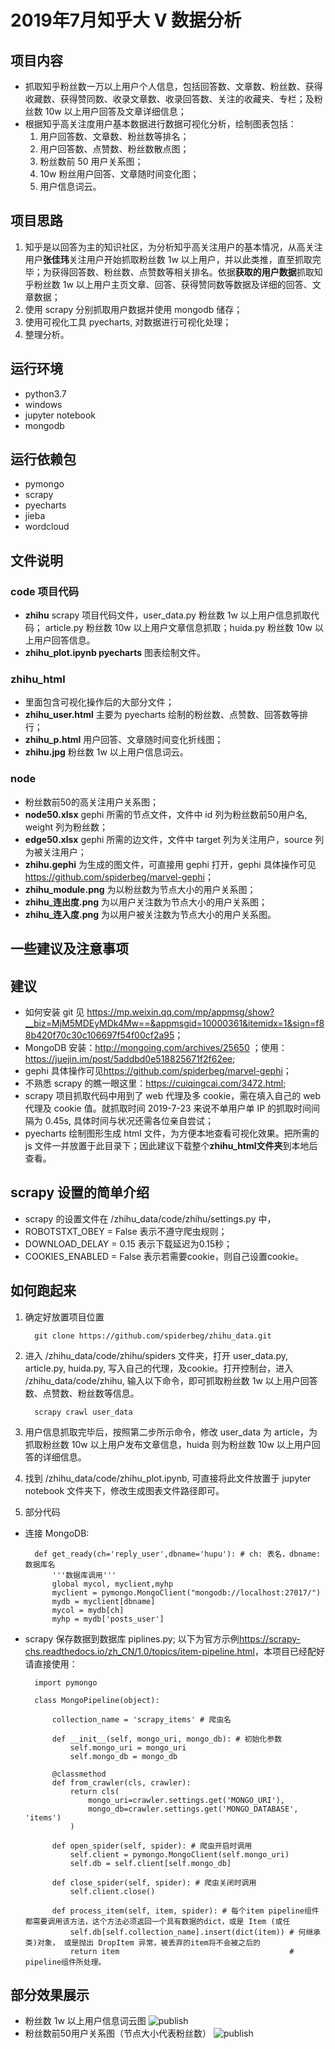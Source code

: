 # 2019年7月知乎大 V 数据分析
## 项目内容
* 抓取知乎粉丝数一万以上用户个人信息，包括回答数、文章数、粉丝数、获得收藏数、获得赞同数、收录文章数、收录回答数、关注的收藏夹、专栏；及粉丝数 10w 以上用户回答及文章详细信息；
* 根据知乎高关注度用户基本数据进行数据可视化分析，绘制图表包括：
   1. 用户回答数、文章数、粉丝数等排名；
   2. 用户回答数、点赞数、粉丝数散点图；
   3. 粉丝数前 50 用户关系图；
   4. 10w 粉丝用户回答、文章随时间变化图；
   5. 用户信息词云。
## 项目思路
1. 知乎是以回答为主的知识社区，为分析知乎高关注用户的基本情况，从高关注用户**张佳玮**关注用户开始抓取粉丝数 1w 以上用户，并以此类推，直至抓取完毕；为获得回答数、粉丝数、点赞数等相关排名。依据**获取的用户数据**抓取知乎粉丝数 1w 以上用户主页文章、回答、获得赞同数等数据及详细的回答、文章数据；
2. 使用 scrapy 分别抓取用户数据并使用 mongodb 储存；
3. 使用可视化工具 pyecharts, 对数据进行可视化处理；
4. 整理分析。
## 运行环境
* python3.7
* windows
* jupyter notebook
* mongodb
## 运行依赖包
* pymongo
* scrapy
* pyecharts
* jieba
* wordcloud
## 文件说明
### code 项目代码
* **zhihu** scrapy 项目代码文件，user_data.py 粉丝数 1w 以上用户信息抓取代码； article.py 粉丝数 10w 以上用户文章信息抓取；huida.py 粉丝数 10w 以上用户回答信息。
* **zhihu_plot.ipynb pyecharts** 图表绘制文件。
### zhihu_html 
* 里面包含可视化操作后的大部分文件；
* **zhihu_user.html** 主要为 pyecharts 绘制的粉丝数、点赞数、回答数等排行；
* **zhihu_p.html** 用户回答、文章随时间变化折线图；
* **zhihu.jpg** 粉丝数 1w 以上用户信息词云。
### node
* 粉丝数前50的高关注用户关系图；
* **node50.xlsx** gephi 所需的节点文件，文件中 id 列为粉丝数前50用户名, weight 列为粉丝数；
* **edge50.xlsx** gephi 所需的边文件，文件中 target 列为关注用户，source 列为被关注用户；
* **zhihu.gephi** 为生成的图文件，可直接用 gephi 打开，gephi 具体操作可见<https://github.com/spiderbeg/marvel-gephi>；
* **zhihu_module.png** 为以粉丝数为节点大小的用户关系图；
* **zhihu_连出度.png** 为以用户关注数为节点大小的用户关系图；
* **zhihu_连入度.png** 为以用户被关注数为节点大小的用户关系图。
## 一些建议及注意事项
## 建议
* 如何安装 git 见 <https://mp.weixin.qq.com/mp/appmsg/show?__biz=MjM5MDEyMDk4Mw==&appmsgid=10000361&itemidx=1&sign=f88b420f70c30c106697f54f00cf2a95>；
* MongoDB 安装：<http://mongoing.com/archives/25650> ；使用：<https://juejin.im/post/5addbd0e518825671f2f62ee>;
* gephi 具体操作可见<https://github.com/spiderbeg/marvel-gephi>；
* 不熟悉 scrapy 的瞧一眼这里：<https://cuiqingcai.com/3472.html>;
* scrapy 项目抓取代码中用到了 web 代理及多 cookie，需在填入自己的 web 代理及 cookie 值。就抓取时间 2019-7-23 来说不单用户单 IP 的抓取时间间隔为 0.45s, 具体时间与状况还需各位亲自尝试；
* pyecharts 绘制图形生成 html 文件，为方便本地查看可视化效果。把所需的 js 文件一并放置于此目录下；因此建议下载整个**zhihu_html文件夹**到本地后查看。
## scrapy 设置的简单介绍
* scrapy 的设置文件在 /zhihu_data/code/zhihu/settings.py 中，
 * ROBOTSTXT_OBEY = False 表示不遵守爬虫规则；
 * DOWNLOAD_DELAY = 0.15  表示下载延迟为0.15秒；
 * COOKIES_ENABLED = False 表示若需要cookie，则自己设置cookie。
## 如何跑起来
1. 确定好放置项目位置

         git clone https://github.com/spiderbeg/zhihu_data.git

2. 进入 /zhihu_data/code/zhihu/spiders 文件夹，打开 user_data.py, article.py, huida.py, 写入自己的代理，及cookie。打开控制台，进入 /zhihu_data/code/zhihu, 输入以下命令，即可抓取粉丝数 1w 以上用户回答数、点赞数、粉丝数等信息。 

         scrapy crawl user_data

3. 用户信息抓取完毕后，按照第二步所示命令，修改 user_data 为 article，为抓取粉丝数 10w 以上用户发布文章信息，huida 则为粉丝数 10w 以上用户回答的详细信息。
4. 找到 /zhihu_data/code/zhihu_plot.ipynb, 可直接将此文件放置于 jupyter notebook 文件夹下，修改生成图表文件路径即可。 
5. 部分代码
* 连接 MongoDB:

        def get_ready(ch='reply_user',dbname='hupu'): # ch: 表名，dbname: 数据库名
            '''数据库调用'''
            global mycol, myclient,myhp
            myclient = pymongo.MongoClient("mongodb://localhost:27017/")
            mydb = myclient[dbname]
            mycol = mydb[ch]
            myhp = mydb['posts_user']
 
* scrapy 保存数据到数据库 piplines.py; 以下为官方示例<https://scrapy-chs.readthedocs.io/zh_CN/1.0/topics/item-pipeline.html>，本项目已经配好请直接使用：

        import pymongo

        class MongoPipeline(object):

            collection_name = 'scrapy_items' # 爬虫名

            def __init__(self, mongo_uri, mongo_db): # 初始化参数
                self.mongo_uri = mongo_uri
                self.mongo_db = mongo_db

            @classmethod
            def from_crawler(cls, crawler):
                return cls(
                    mongo_uri=crawler.settings.get('MONGO_URI'),
                    mongo_db=crawler.settings.get('MONGO_DATABASE', 'items')
                )

            def open_spider(self, spider): # 爬虫开启时调用
                self.client = pymongo.MongoClient(self.mongo_uri)
                self.db = self.client[self.mongo_db]

            def close_spider(self, spider): # 爬虫关闭时调用
                self.client.close()

            def process_item(self, item, spider): # 每个item pipeline组件都需要调用该方法，这个方法必须返回一个具有数据的dict，或是 Item (或任
                self.db[self.collection_name].insert(dict(item)) # 何继承类)对象， 或是抛出 DropItem 异常，被丢弃的item将不会被之后的
                return item                                      # pipeline组件所处理。

## 部分效果展示
* 粉丝数 1w 以上用户信息词云图
![publish](zhihu_html/zhihu.jpg)<br>
* 粉丝数前50用户关系图（节点大小代表粉丝数）
![publish](node/zhihu_module.png)<br>
